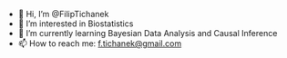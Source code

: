 - 👋 Hi, I’m @FilipTichanek
- 👀 I’m interested in Biostatistics
- 🌱 I’m currently learning Bayesian Data Analysis and Causal Inference
- 📫 How to reach me: f.tichanek@gmail.com

<!---
FilipTichanek/FilipTichanek is a ✨ special ✨ repository because its `README.md` (this file) appears on your GitHub profile.
You can click the Preview link to take a look at your changes.
--->
